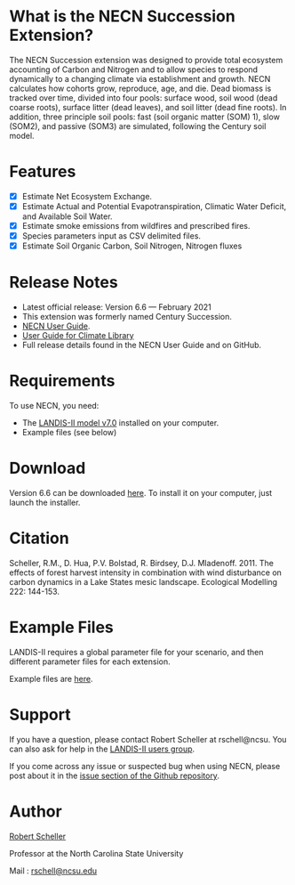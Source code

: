 # What is the NECN Succession Extension?

The NECN Succession extension was designed to provide total ecosystem accounting of Carbon and Nitrogen and to allow species to respond dynamically to a changing climate via establishment and growth.  NECN calculates how cohorts grow, reproduce, age, and die.  Dead biomass is tracked over time, divided into four pools:  surface wood, soil wood (dead coarse roots), surface litter (dead leaves), and soil litter (dead fine roots).  In addition, three principle soil pools:  fast (soil organic matter (SOM) 1), slow (SOM2), and passive (SOM3) are simulated, following the Century soil model.

# Features

- [x] Estimate Net Ecosystem Exchange.
- [x] Estimate Actual and Potential Evapotranspiration, Climatic Water Deficit, and Available Soil Water.
- [x] Estimate smoke emissions from wildfires and prescribed fires.
- [x] Species parameters input as CSV delimited files.
- [x] Estimate Soil Organic Carbon, Soil Nitrogen, Nitrogen fluxes

# Release Notes

- Latest official release: Version 6.6 — February 2021
- This extension was formerly named Century Succession.
- [NECN User Guide](https://github.com/LANDIS-II-Foundation/Extension-NECN-Succession/blob/master/docs/LANDIS-II%20Net%20Ecosystem%20CN%20Succession%20v6.6%20User%20Guide.pdf).
- [User Guide for Climate Library](https://github.com/LANDIS-II-Foundation/Library-Climate/blob/master/docs/LANDIS-II%20Climate%20Library%20v4.1%20User%20Guide.pdf)
- Full release details found in the NECN User Guide and on GitHub.

# Requirements

To use NECN, you need:

- The [LANDIS-II model v7.0](http://www.landis-ii.org/install) installed on your computer.
- Example files (see below)

# Download

Version 6.6 can be downloaded [here](https://github.com/LANDIS-II-Foundation/Extension-NECN-Succession/blob/master/deploy/installer/LANDIS-II-V7%20NECN%20Succession%206.6-setup.exe). To install it on your computer, just launch the installer.

# Citation

Scheller, R.M., D. Hua, P.V. Bolstad, R. Birdsey, D.J. Mladenoff. 2011. The effects of forest harvest intensity in combination with wind disturbance on carbon dynamics in a Lake States mesic landscape. Ecological Modelling 222: 144-153.

# Example Files

LANDIS-II requires a global parameter file for your scenario, and then different parameter files for each extension.

Example files are [here](https://github.com/LANDIS-II-Foundation/Extension-NECN-Succession/tree/master/testing/Core7-NECN6.4/ExampleNECNv64.zip).

# Support

If you have a question, please contact Robert Scheller at rschell@ncsu. 
You can also ask for help in the [LANDIS-II users group](http://www.landis-ii.org/users).

If you come across any issue or suspected bug when using NECN, please post about it in the [issue section of the Github repository](https://github.com/LANDIS-II-Foundation/Extension-NECN-Succession/issues).

# Author

[Robert Scheller](https://sites.google.com/a/ncsu.edu/dynamic-ecosystems-landscape-lab/people/robert-scheller)

Professor at the North Carolina State University

Mail : rschell@ncsu.edu



